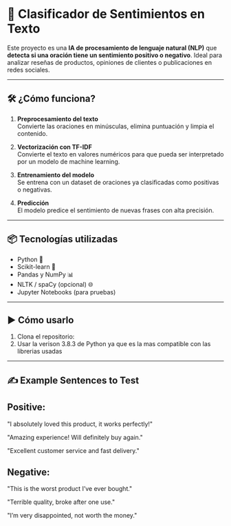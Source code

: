 # 🤖 Clasificador de Sentimientos en Texto

Este proyecto es una **IA de procesamiento de lenguaje natural (NLP)** que **detecta si una oración tiene un sentimiento positivo o negativo**. Ideal para analizar reseñas de productos, opiniones de clientes o publicaciones en redes sociales.

---

## 🛠️ ¿Cómo funciona?

1. **Preprocesamiento del texto**  
   Convierte las oraciones en minúsculas, elimina puntuación y limpia el contenido.

2. **Vectorización con TF-IDF**  
   Convierte el texto en valores numéricos para que pueda ser interpretado por un modelo de machine learning.

3. **Entrenamiento del modelo**  
   Se entrena con un dataset de oraciones ya clasificadas como positivas o negativas.

4. **Predicción**  
   El modelo predice el sentimiento de nuevas frases con alta precisión.

---

## 📦 Tecnologías utilizadas

- Python 🐍
- Scikit-learn 🤖
- Pandas y NumPy 📊
- NLTK / spaCy (opcional) 🌐
- Jupyter Notebooks (para pruebas)

---

## ▶️ Cómo usarlo

1. Clona el repositorio:
2. Usar la verison 3.8.3 de Python ya que es la mas compatible con las librerias usadas


---

## ✍️ Example Sentences to Test

Positive:
---
"I absolutely loved this product, it works perfectly!"

"Amazing experience! Will definitely buy again."

"Excellent customer service and fast delivery."

Negative:
---
"This is the worst product I’ve ever bought."

"Terrible quality, broke after one use."

"I’m very disappointed, not worth the money."




